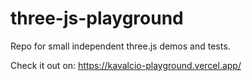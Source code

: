 # three-js-playground
Repo for small independent three.js demos and tests.

Check it out on: https://kavalcio-playground.vercel.app/
